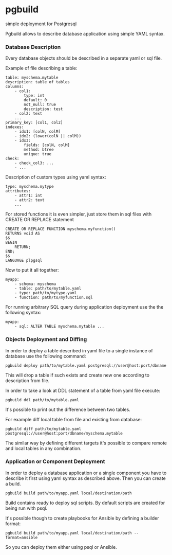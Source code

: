 # pgbuild 
simple deployment for Postgresql

Pgbuild allows to describe database application using simple YAML syntax.

### Database Description

Every database objects should be described in a separate yaml or sql file.

Example of file describing a table:

    
    table: myschema.mytable
    description: table of tables
    columns:
        - col1:
            type: int
            default: 0
            not_null: true
            description: test
        - col2: text
        ...
    primary_key: [col1, col2]
    indexes:
        - idx1: [colN, colM]
        - idx2: (lower(colN || colM))
        - idx3:
            fields: [colN, colM]
            method: btree
            unique: true
    check:
        - check_col3: ...
        - ...

Description of custom types using yaml syntax:

    type: myschema.mytype
    attributes:
        - attr1: int
        - attr2: text
        ...

For stored functions it is even simpler, just store them in sql files with CREATE OR REPLACE statement

    CREATE OR REPLACE FUNCTION myschema.myfunction() 
    RETURNS void AS 
    $$
    BEGIN
        RETURN;
    END;
    $$
    LANGUAGE plpgsql

Now to put it all together:
    
    myapp:
        - schema: myschema
        - table: path/to/mytable.yaml
        - type: path/to/mytype.yaml
        - function: path/to/myfunction.sql

For running arbitrary SQL query during application deployment use the the following syntax:

    myapp:
        - sql: ALTER TABLE myschema.mytable ...

### Objects Deployment and Diffing

In order to deploy a table described in yaml file to a single instance of database use the following command:

    pgbuild deploy path/to/mytable.yaml postgresql://user@host:port/dbname

This will drop a table if such exists and create new one according to description from file.


In order to take a look at DDL statement of a table from yaml file execute:

    pgbuild ddl path/to/mytable.yaml

It's possible to print out the difference between two tables.

For example diff local table from file and existing from database:

    pgbuild diff path/to/mytable.yaml postgresql://user@host:port/dbname/myschema.mytable

The similar way by defining different targets it's possible to compare remote and local tables in any combination.

### Application or Component Deployment

In order to deploy a database application or a single component you have to describe it first using yaml syntax as described above.
Then you can create a build.

    pgbuild build path/to/myapp.yaml local/destination/path

Build contains ready to deploy sql scripts.
By default scripts are created for being run with psql.

It's possible though to create playbooks for Ansible by defining a builder format:

    pgbuild build path/to/myapp.yaml local/destination/path --format=ansible

So you can deploy them either using psql or Ansible.


